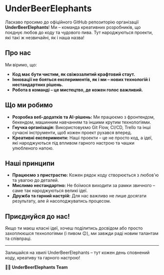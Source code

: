 # UnderBeerElephants

Ласкаво просимо до офіційного GitHub репозиторію організації **UnderBeerElephants**! Ми – команда креативних розробників, що поєднує любов до коду та чудового пива. Тут народжуються проекти, які такі ж незвичайні, як і наша назва!

## Про нас

Ми віримо, що:
- **Код має бути чистим, як свіжозалитий крафтовий стаут.**
- **Інновації не бояться експериментів, як і ми – нових технологій і нестандартних рішень.**
- **Робота в команді – це мистецтво, де кожен голос важливий.**

## Що ми робимо

- **Розробка веб-додатків та AI-рішень:** Ми працюємо з фронтендом, бекендом, машинним навчанням та іншими крутим технологіями.
- **Гнучка організація:** Використовуємо Git Flow, CI/CD, Trello та інші сучасні інструменти, щоб кожен проект рухався вперед.
- **Креативні експерименти:** Наші проекти – це не просто код, а ідеї, які народжуються під впливом гарного настрою та чашки улюбленого напою.

## Наші принципи

- **Працюємо з пристрастю:** Кожен рядок коду створюється з любов'ю та увагою до деталей.
- **Мислимо нестандартно:** Не боїмося виходити за рамки звичного – саме так народжуються великі ідеї.
- **Дружба та гарний настрій:** Для нас важливо не лише досягати результату, але й насолоджуватись процесом.

## Приєднуйся до нас!

Якщо ти маєш класні ідеї, хочеш поділитись досвідом або просто захоплюєшся технологіями (і пивом 😉), ми завжди раді новим талантам та співпраці.

---

Залишайся на хвилі UnderBeerElephants – тут кожен день сповнений коду, креативу та гарного настрою!

🍻🐘 **UnderBeerElephants Team**
